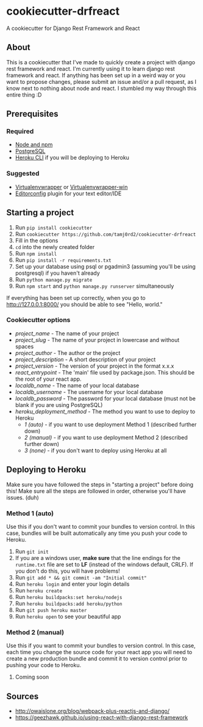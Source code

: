 # cookiecutter-drfreact
A cookiecutter for Django Rest Framework and React

## About
This is a cookiecutter that I've made to quickly create a project with django
rest framework and react. I'm currently using it to learn django rest framework
and react. If anything has been set up in a weird way or you want to propose
changes, please submit an issue and/or a pull request, as I know next to nothing
about node and react. I stumbled my way through this entire thing :D

## Prerequisites

### Required
- [Node and npm](https://nodejs.org/en/)
- [PostgreSQL](https://www.postgresql.org/)
- [Heroku CLI](https://devcenter.heroku.com/articles/heroku-command-line#download-and-install) if you will be deploying to Heroku

### Suggested
- [Virtualenvwrapper](https://pypi.python.org/pypi/virtualenvwrapper) or [Virtualenvwrapper-win](https://pypi.python.org/pypi/virtualenvwrapper-win)
- [Editorconfig](http://editorconfig.org/) plugin for your text editor/IDE

## Starting a project
1. Run `pip install cookiecutter`
2. Run `cookiecutter https://github.com/tamj0rd2/cookiecutter-drfreact`
3. Fill in the options
4. `cd` into the newly created folder
5. Run `npm install`
6. Run `pip install -r requirements.txt`
7. Set up your database using psql or pgadmin3 (assuming you'll be using postgresql) if you haven't already
8. Run `python manage.py migrate`
9. Run `npm start` and `python manage.py runserver` simultaneously

If everything has been set up correctly, when you go to http://127.0.0.1:8000/ you should be able to see "Hello, world."

### Cookiecutter options
* *project_name* - The name of your project
* *project_slug* - The name of your project in lowercase and without spaces
* *project_author* - The author or the project
* *project_description* - A short description of your project
* *project_version* - The version of your project in the format x.x.x
* *react_entrypoint* - The 'main' file used by package.json. This should be the root of your react app.
* *localdb_name* - The name of your local database
* *localdb_username* - The username for your local database
* *localdb_password* - The password for your local database (must not be blank if you are using PostgreSQL)
* *heroku_deployment_method* - The method you want to use to deploy to Heroku
  * *1 (auto)* - if you want to use deployment Method 1 (described further down)
  * *2 (manual)* - if you want to use deployment Method 2 (described further down)
  * *3 (none)* - if you don't want to deploy using Heroku at all

## Deploying to Heroku
Make sure you have followed the steps in "starting a project" before doing this! Make sure all the steps are followed in order, otherwise you'll have issues. (duh)

### Method 1 (auto)
Use this if you don't want to commit your bundles to version control. In this case, bundles will be built automatically any time you push your code to Heroku.

1. Run `git init`
2. If you are a windows user, **make sure** that the line endings for the `runtime.txt` file are set to **LF** (instead of the windows default, CRLF). If you don't do this, you will have problems!
3. Run `git add * && git commit -am "Initial commit"`
4. Run `heroku login` and enter your login details
5. Run `heroku create`
6. Run `heroku buildpacks:set heroku/nodejs`
7. Run `heroku buildpacks:add heroku/python`
8. Run `git push heroku master`
9. Run `heroku open` to see your beautiful app

### Method 2 (manual)
Use this if you want to commit your bundles to version control. In this case, each time you change the source code for your react app you will need to create a new production bundle and commit it to version control prior to pushing your code to Heroku.

1. Coming soon

## Sources
- http://owaislone.org/blog/webpack-plus-reactjs-and-django/
- https://geezhawk.github.io/using-react-with-django-rest-framework
